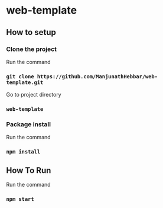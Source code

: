 # web-template

## How to setup

### Clone the project

Run the command
 ### `git clone https://github.com/ManjunathHebbar/web-template.git`
 
 Go to project directory
 ### `web-template`
 
 ### Package install

Run the command
 ### `npm install`


## How To Run

Run the command
 ### `npm start`
